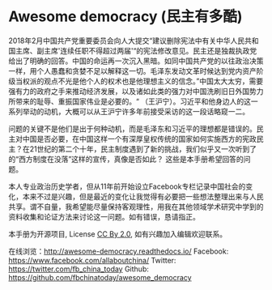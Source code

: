 Awesome democracy (民主有多酷)
===================

2018年2月中国共产党重要委员会向人大提交“建议删除宪法中有关中华人民共和国主席、副主席'连续任职不得超过两届'“的宪法修改意见。民主还是独裁执政党给出了明确的回答。中国的命运再一次沉入黑暗。如同中国共产党的以往政治决策一样，用个人愚蠢和贪婪不足以解释这一切。毛泽东发动文革时候达到党内资产阶级当权派的观点不光是他个人的权术也是他理想主义的信念。”中国太大太穷，需要强有力的政府之手来推动经济发展，以及诸如此类的强力对中国洗刷旧日外国势力所带来的耻辱、重振国家伟业是必要的。“ （王沪宁）。习近平和他身边人的这一系列举动的动机，大概可以从王沪宁许多年前接受采访的这一段话略窥一二。

问题的关键不是他们是出于何种动机，而是毛泽东和习近平的理想都是错误的。民主对中国是否必要，在中国这样一个有深厚皇权传统的国家如何实施西方的宪政民主？在21世纪的第二个十年，民主制度遇到了新的挑战，我们似乎又一次听到了的“西方制度在没落”这样的宣传，真像是否如此？ 这些是本手册希望回答的问题。

本人专业政治历史学者，但从11年前开始设立Facebook专栏记录中国社会的变化，本来不过是兴趣，但是最近的变化让我觉得有必要把一些想法整理出来与人民共享。谓不自量，我希望能尽量保持客观理性，用我在其他领域学术研究中学到的资料收集和论证方法来讨论这一问题。如有错误，恳请指正。

本手册为开源项目, License [CC By 2.0](https://creativecommons.org/licenses/by/2.0/), 如有兴趣加入编辑欢迎联系。


在线浏览：http://awesome-democracy.readthedocs.io/
Facebook: https://www.facebook.com/allaboutchina/
Twitter: https://twitter.com/fb_china_today
Github: https://github.com/fbchinatoday/awesome_democracy